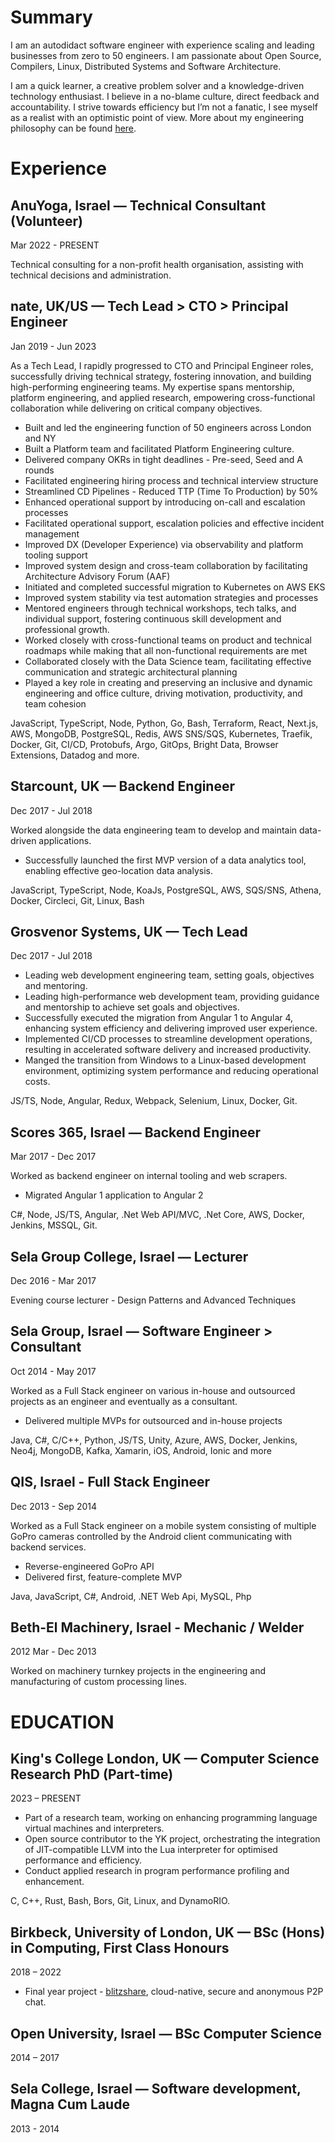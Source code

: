 # Summary

I am an autodidact software engineer with experience scaling and leading businesses from zero to 50 engineers. I am passionate about Open Source, Compilers, Linux, Distributed Systems and Software Architecture.

I am a quick learner, a creative problem solver and a knowledge-driven technology enthusiast. I believe in a no-blame culture, direct feedback and accountability. I strive towards efficiency but I’m not a fanatic, I see myself as a realist with an optimistic point of view. More about my engineering philosophy can be found [here](https://p3ld3v.dev/engineering-philosophy).

# Experience

## AnuYoga, Israel — Technical Consultant (Volunteer)

Mar 2022 - PRESENT

Technical consulting for a non-profit health organisation, assisting with technical
decisions and administration.

## nate, UK/US — Tech Lead > CTO > Principal Engineer 

Jan 2019 - Jun 2023

As a Tech Lead, I rapidly progressed to CTO and  Principal Engineer roles, successfully driving technical strategy, fostering innovation, and building high-performing engineering teams. My expertise spans mentorship, platform engineering, and applied research, empowering cross-functional collaboration while delivering on critical company objectives.

+ Built and led the engineering function of 50 engineers across London and NY
+ Built a Platform team and facilitated Platform Engineering culture.
+ Delivered company OKRs in tight deadlines - Pre-seed, Seed and A rounds
+ Facilitated engineering hiring process and technical interview structure
+ Streamlined CD Pipelines - Reduced TTP (Time To Production) by 50% 
+ Enhanced operational support by introducing on-call and escalation processes
+ Facilitated operational support, escalation policies and effective incident management
+ Improved DX (Developer Experience) via observability and platform tooling support
+ Improved system design and cross-team collaboration by facilitating Architecture Advisory Forum (AAF)
+ Initiated and completed successful migration to Kubernetes on AWS EKS
+ Improved system stability via test automation strategies and processes
+ Mentored engineers through technical workshops, tech talks, and individual support, fostering continuous skill development and professional growth.
+ Worked closely with cross-functional teams on product and technical roadmaps while  making that all non-functional requirements are met
+ Collaborated closely with the Data Science team, facilitating effective communication and strategic architectural planning
+ Played a key role in creating and preserving an inclusive and dynamic engineering and office culture, driving motivation, productivity, and team cohesion

JavaScript, TypeScript, Node, Python, Go, Bash, Terraform, React, Next.js, AWS, MongoDB,  PostgreSQL, Redis, AWS SNS/SQS, Kubernetes, Traefik, Docker, Git, CI/CD, Protobufs, Argo, GitOps, Bright Data, Browser Extensions, Datadog and more.

## Starcount, UK — Backend Engineer

Dec 2017 - Jul 2018

Worked alongside the data engineering team to develop and maintain data-driven applications.

- Successfully launched the first MVP version of a data analytics tool, enabling effective geo-location data analysis.

JavaScript, TypeScript, Node, KoaJs, PostgreSQL, AWS, SQS/SNS, Athena, Docker, Circleci, Git, Linux, Bash

## Grosvenor Systems, UK — Tech Lead

Dec 2017 - Jul 2018

+ Leading web development engineering team, setting goals, objectives and mentoring.
+ Leading high-performance web development team, providing guidance and mentorship to achieve set goals and objectives.
+ Successfully executed the migration from Angular 1 to Angular 4, enhancing system efficiency and delivering improved user experience.
+ Implemented CI/CD processes to streamline development operations, resulting in accelerated software delivery and increased productivity.
+ Manged the transition from Windows to a Linux-based development environment, optimizing system performance and reducing operational costs.

JS/TS, Node, Angular, Redux, Webpack, Selenium, Linux, Docker, Git.

## Scores 365, Israel — Backend Engineer

Mar 2017 - Dec 2017

Worked as backend engineer on internal tooling and web scrapers.

+ Migrated Angular 1 application to Angular 2

C#, Node, JS/TS, Angular, .Net Web API/MVC, .Net Core,  AWS, Docker, Jenkins, MSSQL, Git.

## Sela Group College, Israel — Lecturer

Dec 2016 - Mar 2017

Evening course lecturer - Design Patterns and Advanced Techniques

## Sela Group, Israel — Software Engineer > Consultant

Oct 2014 - May 2017

Worked as a Full Stack engineer on various in-house and outsourced projects as an engineer and eventually as a consultant.

+ Delivered multiple MVPs for outsourced and in-house projects

Java, C#, C/C++, Python, JS/TS, Unity, Azure, AWS, Docker, Jenkins, Neo4j, MongoDB, Kafka, Xamarin, iOS, Android, Ionic and more

## QIS, Israel - Full Stack Engineer

Dec 2013 - Sep 2014

Worked as a Full Stack engineer on a mobile system consisting of multiple GoPro cameras controlled by the Android client communicating with backend services.

+ Reverse-engineered GoPro API
+ Delivered first, feature-complete MVP

Java, JavaScript, C#, Android, .NET Web Api, MySQL, Php

## Beth-El Machinery, Israel - Mechanic / Welder

2012 Mar - Dec 2013

Worked on machinery turnkey projects in the ­engineering and manufacturing of custom ­processing lines.

# EDUCATION

## King's College London, UK — Computer Science Research PhD (Part-time)

2023 – PRESENT

+ Part of a research team, working on enhancing programming language virtual machines and interpreters.
+ Open source contributor to the YK project, orchestrating the integration of JIT-compatible LLVM into the Lua interpreter for optimised performance and efficiency.
+ Conduct applied research in program performance profiling and enhancement.
 
C, C++, Rust, Bash, Bors, Git, Linux, and DynamoRIO.

## Birkbeck, University of London, UK — BSc (Hons) in Computing, First Class Honours

2018 – 2022

+ Final year project - [blitzshare](https://github.com/blitzshare), cloud-native, secure and anonymous P2P chat.

## Open University, Israel — BSc Computer Science

2014 – 2017

## Sela College, Israel — Software development, Magna Cum Laude

2013 - 2014
